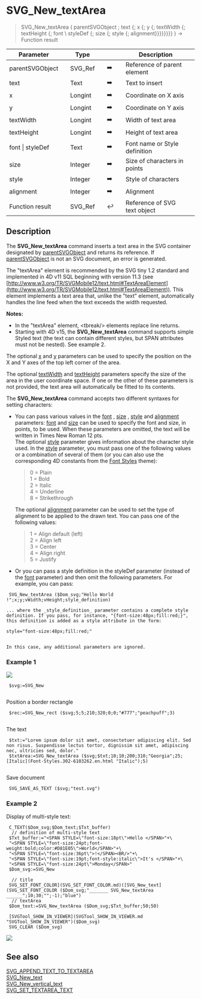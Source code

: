 <!-- svgReference := SVG_New_textArea ( svgObject ; text ; x ; y ; width ; height ; Font_Name ; Font_Size ; fontStyles ; fontAlignment )
 -> svgObject (Text)
 -> text (Text) - String to write
 -> x (Real) - X position
 -> y (Real) - Y position
 -> width (Real)
 -> height (Real)
 -> Font_Name (Text) - Default is Time New Roman
 -> Font_Size (Long Integer) - Default is 12 pt
 -> fontStyles (Long Integer) - Default is standard
 -> fontAlignment (Long Integer) - Default is start (Left)
 <- svgReference (Text)-->
# SVG_New_textArea

> SVG_New_textArea ( parentSVGObject ; text {; x {; y {; textWidth {; textHeight {; font \ styleDef {; size {; style {; alignment}}}}}}}} ) -> Function result

| Parameter |     | Type |     |     |     | Description |     |
| --- | --- | --- | --- | --- | --- | --- | --- |
| parentSVGObject |     | SVG_Ref |     | ➡️ |     | Reference of parent element |     |
| text |     | Text |     | ➡️ |     | Text to insert |     |
| x   |     | Longint |     | ➡️ |     | Coordinate on X axis |     |
| y   |     | Longint |     | ➡️ |     | Coordinate on Y axis |     |
| textWidth |     | Longint |     | ➡️ |     | Width of text area |     |
| textHeight |     | Longint |     | ➡️ |     | Height of text area |     |
| font \| styleDef |     | Text |     | ➡️ |     | Font name or Style definition |     |
| size |     | Integer |     | ➡️ |     | Size of characters in points |     |
| style |     | Integer |     | ➡️ |     | Style of characters |     |
| alignment |     | Integer |     | ➡️ |     | Alignment |     |
| Function result |     | SVG_Ref |     | ↩️ |     | Reference of SVG text object |     |

## Description

The **SVG_New_textArea** command inserts a text area in the SVG container designated by [parentSVGObject](# "Reference of parent element") and returns its reference. If [parentSVGObject](# "Reference of parent element") is not an SVG document, an error is generated.

The "textArea" element is recommended by the SVG tiny 1.2 standard and implemented in 4D v11 SQL beginning with version 11.3 (see [http://www.w3.org/TR/SVGMobile12/text.html#TextAreaElement](http://www.w3.org/TR/SVGMobile12/text.html#TextAreaElement)). This element implements a text area that, unlike the "text" element, automatically handles the line feed when the text exceeds the width requested.

**Notes:**

* In the "textArea" element, &lt;tbreak/&gt; elements replace line returns.
* Starting with 4D v15, the **SVG_New_textArea** command supports simple Styled text (the text can contain different styles, but SPAN attributes must not be nested). See example 2.

The optional [x](# "Coordinate on X axis") and [y](# "Coordinate on Y axis") parameters can be used to specify the position on the X and Y axes of the top left corner of the area.

The optional [textWidth](# "Width of text area") and [textHeight](# "Height of text area") parameters specify the size of the area in the user coordinate space. If one or the other of these parameters is not provided, the text area will automatically be fitted to its contents.

The **SVG_New_textArea** command accepts two different syntaxes for setting characters:

* You can pass various values in the [font](# "Font name or Style definition") , [size](# "Size of characters in points") , [style](# "Style of characters") and [alignment](# "Alignment") parameters: [font](# "Font name or Style definition") and [size](# "Size of characters in points") can be used to specify the font and size, in points, to be used. When these parameters are omitted, the text will be written in Times New Roman 12 pts.  
    The optional [style](# "Style of characters") parameter gives information about the character style used. In the [style](# "Style of characters") parameter, you must pass one of the following values or a combination of several of them (or you can also use the corresponding 4D constants from the [Font Styles](https://doc.4d.com/4Dv19/4D/19.5/Font-Styles.302-6103262.en.html) theme):  

    > 0 = Plain  
    > 1 = Bold  
    > 2 = Italic  
    > 4 = Underline  
    > 8 = Strikethrough

    The optional [alignment](# "Alignment") parameter can be used to set the type of alignment to be applied to the drawn text. You can pass one of the following values:  

    > 1 = Align default (left)  
    > 2 = Align left  
    > 3 = Center  
    > 4 = Align right  
    > 5 = Justify

* Or you can pass a style definition in the styleDef parameter (instead of the [font](# "Font name or Style definition") parameter) and then omit the following parameters. For example, you can pass:  

```
 SVG_New_textArea ($Dom_svg;"Hello World !";x;y;vWidth;vHeight;style_definition)
```

    ... where the _style_definition_ parameter contains a complete style definition. If you pass, for instance, "{font-size:48px;fill:red;}", this definition is added as a style attribute in the form:  
    
    style="font-size:48px;fill:red;"
    
      
    In this case, any additional parameters are ignored.

### Example 1  

![](https://doc.4d.com/4Dv19/picture/196247/pict196247.en.png)

```4d
 $svg:=SVG_New   
  
```

Position a border rectangle  

```4d
 $rec:=SVG_New_rect ($svg;5;5;210;320;0;0;"#777";"peachpuff";3)  
  
```

The text  

```4d
 $txt:="Lorem ipsum dolor sit amet, consectetuer adipiscing elit. Sed non risus. Suspendisse lectus tortor, dignissim sit amet, adipiscing nec, ultricies sed, dolor."  
 $txtArea:=SVG_New_textArea ($svg;$txt;10;10;200;310;"Georgia";25;[Italic](Font-Styles.302-6103262.en.html "Italic");5)  
  
```

Save document  

```4d
 SVG_SAVE_AS_TEXT ($svg;"test.svg")

```

### Example 2  

Display of multi-style text:

```4d
 C_TEXT($Dom_svg;$Dom_text;$Txt_buffer)  
  // definition of multi-style text  
 $Txt_buffer:="<SPAN STYLE=\"font-size:18pt\">Hello </SPAN>"+\  
 "<SPAN STYLE=\"font-size:24pt;font-weight:bold;color:#D81E05\">World</SPAN>"+\  
 "<SPAN STYLE=\"font-size:36pt\">!</SPAN><BR/>"+\  
 "<SPAN STYLE=\"font-size:19pt;font-style:italic\">It's </SPAN>"+\  
 "<SPAN STYLE=\"font-size:24pt\">Monday</SPAN>"  
 $Dom_svg:=SVG_New   
   
  // title  
 SVG_SET_FONT_COLOR](SVG_SET_FONT_COLOR.md)([SVG_New_text](SVG_SET_FONT_COLOR ($Dom_svg;"_______ SVG_New_textArea ______";10;30;"";-1);"blue")  
  // textArea  
 $Dom_text:=SVG_New_textArea ($Dom_svg;$Txt_buffer;50;50)  
   
 [SVGTool_SHOW_IN_VIEWER](SVGTool_SHOW_IN_VIEWER.md "SVGTool_SHOW_IN_VIEWER")($Dom_svg)  
 SVG_CLEAR ($Dom_svg)
```

![](https://doc.4d.com/4Dv19/picture/2628819/pict2628819.en.png)

## See also

[SVG_APPEND_TEXT_TO_TEXTAREA](SVG_APPEND_TEXT_TO_TEXTAREA.md)  
[SVG_New_text](SVG_New_text.md)  
[SVG_New_vertical_text](SVG_New_vertical_text.md)  
[SVG_SET_TEXTAREA_TEXT](SVG_SET_TEXTAREA_TEXT.md)
